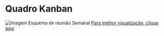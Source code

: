 # Quadro Kanban


![Imagem Esquema de reunião Semanal](../img/quadroKanban.jpeg)
[Para melhor visualização, clique aqui](https://miro.com/app/board/uXjVPCowwHI=/?share_link_id=182985375355)
